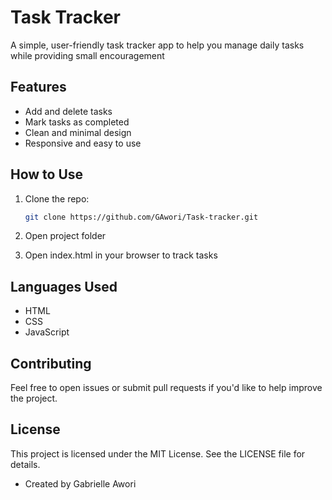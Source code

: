 # Task Tracker

A simple, user-friendly task tracker app to help you manage daily tasks while providing small encouragement

## Features

- Add and delete tasks
- Mark tasks as completed
- Clean and minimal design
- Responsive and easy to use

## How to Use

1. Clone the repo:

   ```bash
   git clone https://github.com/GAwori/Task-tracker.git

   ```

2. Open project folder

3. Open index.html in your browser to track tasks

## Languages Used

- HTML
- CSS
- JavaScript

## Contributing

Feel free to open issues or submit pull requests if you'd like to help improve the project.

## License

This project is licensed under the MIT License. See the LICENSE file for details.

- Created by Gabrielle Awori

